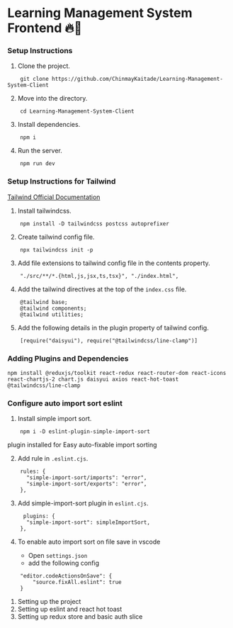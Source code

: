 # Learning Management System Frontend 🔥🚀

### Setup Instructions

1. Clone the project.

```
    git clone https://github.com/ChinmayKaitade/Learning-Management-System-Client
```

2. Move into the directory.

```
    cd Learning-Management-System-Client
```

3. Install dependencies.

```
    npm i
```

4. Run the server.

```
    npm run dev
```

### Setup Instructions for Tailwind

[Tailwind Official Documentation](https://tailwindcss.com/docs/installation)

1. Install tailwindcss.

```
    npm install -D tailwindcss postcss autoprefixer
```

2. Create tailwind config file.

```
    npx tailwindcss init -p
```

3. Add file extensions to tailwind config file in the contents property.

```
    "./src/**/*.{html,js,jsx,ts,tsx}", "./index.html",
```

4. Add the tailwind directives at the top of the `index.css` file.

```
    @tailwind base;
    @tailwind components;
    @tailwind utilities;
```

5. Add the following details in the plugin property of tailwind config.

```
    [require("daisyui"), require("@tailwindcss/line-clamp")]
```

### Adding Plugins and Dependencies

```
npm install @reduxjs/toolkit react-redux react-router-dom react-icons react-chartjs-2 chart.js daisyui axios react-hot-toast @tailwindcss/line-clamp
```

### Configure auto import sort eslint

1. Install simple import sort.

```
    npm i -D eslint-plugin-simple-import-sort
```

plugin installed for Easy auto-fixable import sorting

2. Add rule in `.eslint.cjs`.

```
    rules: {
      "simple-import-sort/imports": "error",
      "simple-import-sort/exports": "error",
    },
```

3. Add simple-import-sort plugin in `eslint.cjs`.

```
     plugins: {
      "simple-import-sort": simpleImportSort,
    },
```

4. To enable auto import sort on file save in vscode

   - Open `settings.json`
   - add the following config

```
    "editor.codeActionsOnSave": {
        "source.fixAll.eslint": true
    }
```

1.  Setting up the project
2.  Setting up eslint and react hot toast
3.  Setting up redux store and basic auth slice
